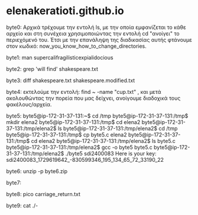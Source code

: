 # elenakeratioti.github.io
byte0: Αρχικά τρέχουμε την εντολή ls, με την οποία εμφανίζεται το κάθε αρχείο και στη συνέχεια χρησιμοποιώντας την εντολή cd "ανοίγει" το περιεχόμενό του. Έτσι με την επανάληψη της διαδικασίας αυτής φτάνουμε στον κωδικό: now_you_know_how_to_change_directories.

byte1: man supercalifragilisticexpialidocious

byte2: grep 'will find' shakespeare.txt

byte3: diff shakespeare.txt shakespeare.modified.txt

byte4: εκτελούμε την εντολή: find ~ -name "cup.txt" , και μετά ακολουθώντας την πορεία που μας δείχνει, ανοίγουμε διαδοχικά τους φακέλους/αρχεία.

byte5: byte5@ip-172-31-37-131:~$ cd /tmp byte5@ip-172-31-37-131:/tmp$ mkdir elena2 byte5@ip-172-31-37-131:/tmp$ cd elena2 byte5@ip-172-31-37-131:/tmp/elena2$ ls byte5@ip-172-31-37-131:/tmp/elena2$ cd /tmp byte5@ip-172-31-37-131:/tmp$ cp byte5.c elena2 byte5@ip-172-31-37-131:/tmp$ cd elena2 byte5@ip-172-31-37-131:/tmp/elena2$ ls byte5.c byte5@ip-172-31-37-131:/tmp/elena2$ gcc -o byte5 byte5.c byte5@ip-172-31-37-131:/tmp/elena2$ ./byte5 sdi2400083 Here is your key: sdi2400083_1729619642_-830599346_195_134_65_72_33190_22

byte6: unzip -p byte6.zip

byte7:

byte8: pico carriage_return.txt

byte9: cat ./-





